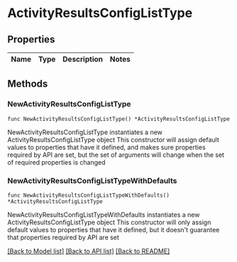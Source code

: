 # ActivityResultsConfigListType

## Properties

Name | Type | Description | Notes
------------ | ------------- | ------------- | -------------

## Methods

### NewActivityResultsConfigListType

`func NewActivityResultsConfigListType() *ActivityResultsConfigListType`

NewActivityResultsConfigListType instantiates a new ActivityResultsConfigListType object
This constructor will assign default values to properties that have it defined,
and makes sure properties required by API are set, but the set of arguments
will change when the set of required properties is changed

### NewActivityResultsConfigListTypeWithDefaults

`func NewActivityResultsConfigListTypeWithDefaults() *ActivityResultsConfigListType`

NewActivityResultsConfigListTypeWithDefaults instantiates a new ActivityResultsConfigListType object
This constructor will only assign default values to properties that have it defined,
but it doesn't guarantee that properties required by API are set


[[Back to Model list]](../README.md#documentation-for-models) [[Back to API list]](../README.md#documentation-for-api-endpoints) [[Back to README]](../README.md)



